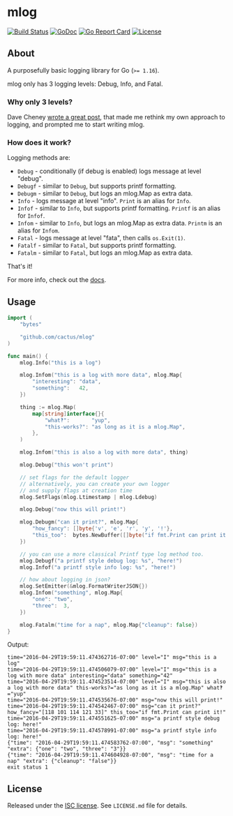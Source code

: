 mlog
====

[![Build Status](https://github.com/cactus/mlog/workflows/unit-tests/badge.svg)](https://github.com/cactus/mlog/actions)
[![GoDoc](https://godoc.org/github.com/cactus/mlog?status.png)](https://godoc.org/github.com/cactus/mlog)
[![Go Report Card](https://goreportcard.com/badge/cactus/mlog)](https://goreportcard.com/report/cactus/mlog)
[![License](https://img.shields.io/github/license/cactus/mlog.svg)](https://github.com/cactus/mlog/blob/master/LICENSE.md)

## About

A purposefully basic logging library for Go (`>= 1.16`).

mlog only has 3 logging levels: Debug, Info, and Fatal.

### Why only 3 levels?

Dave Cheney [wrote a great post][1], that made me rethink my own approach to
logging, and prompted me to start writing mlog.

### How does it work?

Logging methods are:

*   `Debug` - conditionally (if debug is enabled) logs message at level
    "debug".
*   `Debugf` - similar to `Debug`, but supports printf formatting.
*   `Debugm` - similar to `Debug`, but logs an mlog.Map as extra data.
*   `Info` - logs message at level "info". `Print` is an alias for `Info`.
*   `Infof` - similar to `Info`, but supports printf formatting. `Printf` is an
    alias for `Infof`.
*   `Infom` - similar to `Info`, but logs an mlog.Map as extra data. `Printm`
    is an alias for `Infom`.
*   `Fatal` - logs message at level "fata", then calls `os.Exit(1)`.
*   `Fatalf` - similar to `Fatal`, but supports printf formatting.
*   `Fatalm` - similar to `Fatal`, but logs an mlog.Map as extra data.

That's it!

For more info, check out the [docs][3].

## Usage

``` go
import (
    "bytes"

    "github.com/cactus/mlog"
)

func main() {
    mlog.Info("this is a log")

    mlog.Infom("this is a log with more data", mlog.Map{
        "interesting": "data",
        "something":   42,
    })

    thing := mlog.Map(
        map[string]interface{}{
            "what‽":       "yup",
            "this-works?": "as long as it is a mlog.Map",
        },
    )

    mlog.Infom("this is also a log with more data", thing)

    mlog.Debug("this won't print")

    // set flags for the default logger
    // alternatively, you can create your own logger
    // and supply flags at creation time
    mlog.SetFlags(mlog.Ltimestamp | mlog.Ldebug)

    mlog.Debug("now this will print!")

    mlog.Debugm("can it print?", mlog.Map{
        "how_fancy": []byte{'v', 'e', 'r', 'y', '!'},
        "this_too":  bytes.NewBuffer([]byte("if fmt.Print can print it!")),
    })

    // you can use a more classical Printf type log method too.
    mlog.Debugf("a printf style debug log: %s", "here!")
    mlog.Infof("a printf style info log: %s", "here!")

    // how about logging in json?
    mlog.SetEmitter(&mlog.FormatWriterJSON{})
    mlog.Infom("something", mlog.Map{
        "one": "two",
        "three":  3,
    })

    mlog.Fatalm("time for a nap", mlog.Map{"cleanup": false})
}
```

Output:

```
time="2016-04-29T19:59:11.474362716-07:00" level="I" msg="this is a log"
time="2016-04-29T19:59:11.474506079-07:00" level="I" msg="this is a log with more data" interesting="data" something="42"
time="2016-04-29T19:59:11.474523514-07:00" level="I" msg="this is also a log with more data" this-works?="as long as it is a mlog.Map" what‽="yup"
time="2016-04-29T19:59:11.474535676-07:00" msg="now this will print!"
time="2016-04-29T19:59:11.474542467-07:00" msg="can it print?" how_fancy="[118 101 114 121 33]" this_too="if fmt.Print can print it!"
time="2016-04-29T19:59:11.474551625-07:00" msg="a printf style debug log: here!"
time="2016-04-29T19:59:11.474578991-07:00" msg="a printf style info log: here!"
{"time": "2016-04-29T19:59:11.474583762-07:00", "msg": "something" "extra": {"one": "two", "three": "3"}}
{"time": "2016-04-29T19:59:11.474604928-07:00", "msg": "time for a nap" "extra": {"cleanup": "false"}}
exit status 1
```

## License

Released under the [ISC license][2]. See `LICENSE.md` file for details.

[1]: http://dave.cheney.net/2015/11/05/lets-talk-about-logging
[2]: https://choosealicense.com/licenses/isc/
[3]: https://godoc.org/github.com/cactus/mlog

